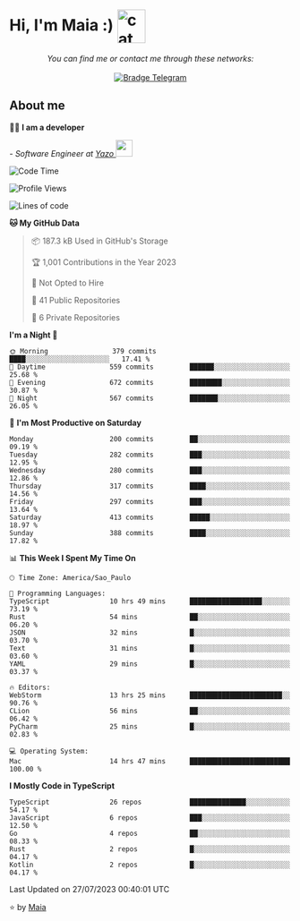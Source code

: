 <h1 align="left">Hi, I'm Maia :) 
<img src="https://emojis.slackmojis.com/emojis/images/1643509834/36299/black-cat.gif?1643509834" width="50" height="60" align="center"  alt="cat"/>
</h1>

<p align="center">
    <i>You can find me or contact me through these networks:</i>
    <br/><br/>
    <a href="https://t.me/mrootx" target="_blank">
        <img src="https://img.shields.io/badge/-Telegram-2CA5E0?logo=telegram&style=flat&logoColor=white" alt="Bradge Telegram" />
    </a>
</p>

## About me

:technologist: <strong>I am a developer</strong> <br>

<p><em> - Software Engineer at <a href="[https://pdasolucoes.com.br](https://yazo.com.br/)">Yazo
</a><img src="https://media.giphy.com/media/WUlplcMpOCEmTGBtBW/giphy.gif" width="30"> 
</em></p>

<!--START_SECTION:waka-->
![Code Time](http://img.shields.io/badge/Code%20Time-2%2C969%20hrs%2024%20mins-blue)

![Profile Views](http://img.shields.io/badge/Profile%20Views-8-blue)

![Lines of code](https://img.shields.io/badge/From%20Hello%20World%20I%27ve%20Written-593.2%20thousand%20lines%20of%20code-blue)

**🐱 My GitHub Data** 

> 📦 187.3 kB Used in GitHub's Storage 
 > 
> 🏆 1,001 Contributions in the Year 2023
 > 
> 🚫 Not Opted to Hire
 > 
> 📜 41 Public Repositories 
 > 
> 🔑 6 Private Repositories 
 > 
**I'm a Night 🦉** 

```text
🌞 Morning                379 commits         ████░░░░░░░░░░░░░░░░░░░░░   17.41 % 
🌆 Daytime                559 commits         ██████░░░░░░░░░░░░░░░░░░░   25.68 % 
🌃 Evening                672 commits         ████████░░░░░░░░░░░░░░░░░   30.87 % 
🌙 Night                  567 commits         ███████░░░░░░░░░░░░░░░░░░   26.05 % 
```
📅 **I'm Most Productive on Saturday** 

```text
Monday                   200 commits         ██░░░░░░░░░░░░░░░░░░░░░░░   09.19 % 
Tuesday                  282 commits         ███░░░░░░░░░░░░░░░░░░░░░░   12.95 % 
Wednesday                280 commits         ███░░░░░░░░░░░░░░░░░░░░░░   12.86 % 
Thursday                 317 commits         ████░░░░░░░░░░░░░░░░░░░░░   14.56 % 
Friday                   297 commits         ███░░░░░░░░░░░░░░░░░░░░░░   13.64 % 
Saturday                 413 commits         █████░░░░░░░░░░░░░░░░░░░░   18.97 % 
Sunday                   388 commits         ████░░░░░░░░░░░░░░░░░░░░░   17.82 % 
```


📊 **This Week I Spent My Time On** 

```text
🕑︎ Time Zone: America/Sao_Paulo

💬 Programming Languages: 
TypeScript               10 hrs 49 mins      ██████████████████░░░░░░░   73.19 % 
Rust                     54 mins             ██░░░░░░░░░░░░░░░░░░░░░░░   06.20 % 
JSON                     32 mins             █░░░░░░░░░░░░░░░░░░░░░░░░   03.70 % 
Text                     31 mins             █░░░░░░░░░░░░░░░░░░░░░░░░   03.60 % 
YAML                     29 mins             █░░░░░░░░░░░░░░░░░░░░░░░░   03.37 % 

🔥 Editors: 
WebStorm                 13 hrs 25 mins      ███████████████████████░░   90.76 % 
CLion                    56 mins             ██░░░░░░░░░░░░░░░░░░░░░░░   06.42 % 
PyCharm                  25 mins             █░░░░░░░░░░░░░░░░░░░░░░░░   02.83 % 

💻 Operating System: 
Mac                      14 hrs 47 mins      █████████████████████████   100.00 % 
```

**I Mostly Code in TypeScript** 

```text
TypeScript               26 repos            ██████████████░░░░░░░░░░░   54.17 % 
JavaScript               6 repos             ███░░░░░░░░░░░░░░░░░░░░░░   12.50 % 
Go                       4 repos             ██░░░░░░░░░░░░░░░░░░░░░░░   08.33 % 
Rust                     2 repos             █░░░░░░░░░░░░░░░░░░░░░░░░   04.17 % 
Kotlin                   2 repos             █░░░░░░░░░░░░░░░░░░░░░░░░   04.17 % 
```




 Last Updated on 27/07/2023 00:40:01 UTC
<!--END_SECTION:waka-->

⭐️ by [Maia](https://github.com/gabrielmaialva33/)


